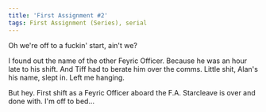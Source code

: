 ```yaml
---
title: 'First Assignment #2'
tags: First Assignment (Series), serial
---
```


Oh we're off to a fuckin' start, ain't we?

I found out the name of the other Feyric Officer. 
Because he was an hour late to his shift. 
And Tiff had to berate him over the comms. 
Little shit, Alan's his name, slept in. 
Left me hanging.

But hey. First shift as a Feyric Officer aboard the F.A. Starcleave is over and done with. 
I'm off to bed...
